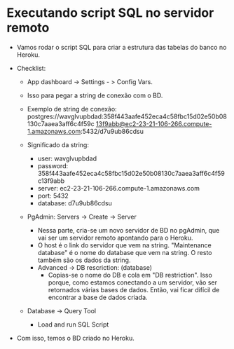 # Executando script SQL no servidor remoto

- Vamos rodar o script SQL para criar a estrutura das tabelas do banco no Heroku.
- Checklist:

  - App dashboard -> Settings - > Config Vars.
  - Isso para pegar a string de conexão com o BD.
  - Exemplo de string de conexão: postgres://wavglvupbdad:358f443aafe452eca4c58fbc15d02e50b08130c7aaea3aff6c4f59c
    13f9abb@ec2-23-21-106-266.compute-1.amazonaws.com:5432/d7u9ub86cdsu
  - Significado da string:

    - user: wavglvupbdad
    - password: 358f443aafe452eca4c58fbc15d02e50b08130c7aaea3aff6c4f59c13f9abb
    - server: ec2-23-21-106-266.compute-1.amazonaws.com
    - port: 5432
    - database: d7u9ub86cdsu

  - PgAdmin: Servers -> Create -> Server
    - Nessa parte, cria-se um novo servidor de BD no pgAdmin, que vai ser um servidor remoto apontando para o Heroku.
    - O host é o link do servidor que vem na string. "Maintenance database" é o nome do database que vem na string. O resto também são os dados da string.
    - Advanced -> DB rescriction: (database)
      - Copias-se o nome do DB e cola em "DB restriction". Isso porque, como estamos conectando a um servidor, vão ser retornados várias bases de dados. Então, vai ficar difícil de encontrar a base de dados criada.
  - Database -> Query Tool
    - Load and run SQL Script

- Com isso, temos o BD criado no Heroku.

